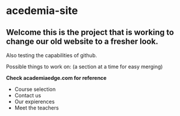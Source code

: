 # acedemia-site

## Welcome this is the project that is working to change our old website to a fresher look.  

Also testing the capabilities of github.

Possible things to work on: (a section at a time for easy merging)

**Check academiaedge.com for reference**
* Course selection
* Contact us
* Our expierences
* Meet the teachers

